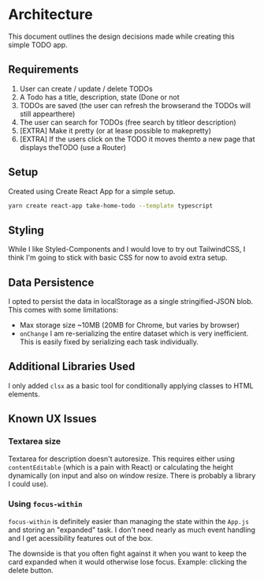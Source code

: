 # Architecture

This document outlines the design decisions made while creating this simple TODO app.

## Requirements

1. User can create / update / delete TODOs
2. A Todo has a title, description, state (Done or not
3. TODOs are saved (the user can refresh the browserand the TODOs will still appearthere)
4. The user can search for TODOs (free search by titleor description)
5. [EXTRA] Make it pretty (or at lease possible to makepretty)
6. [EXTRA] If the users click on the TODO it moves themto a new page that displays theTODO (use a Router)

## Setup

Created using Create React App for a simple setup.

```bash
yarn create react-app take-home-todo --template typescript
```

## Styling

While I like Styled-Components and I would love to try out TailwindCSS, I think I'm going to stick with basic CSS for now to avoid extra setup.

## Data Persistence

I opted to persist the data in localStorage as a single stringified-JSON blob. This comes with some limitations:

- Max storage size ~10MB (20MB for Chrome, but varies by browser)
- `onChange` I am re-serializing the entire dataset which is very inefficient. This is easily fixed by serializing each task individually.

## Additional Libraries Used

I only added `clsx` as a basic tool for conditionally applying classes to HTML elements.

## Known UX Issues

### Textarea size

Textarea for description doesn't autoresize. This requires either using `contentEditable` (which is a pain with React) or calculating the height dynamically (on input and also on window resize. There is probably a library I could use).

### Using `focus-within`

`focus-within` is definitely easier than managing the state within the `App.js` and storing an "expanded" task. I don't need nearly as much event handling and I get acessibility features out of the box.

The downside is that you often fight against it when you want to keep the card expanded when it would otherwise lose focus. Example: clicking the delete button.

